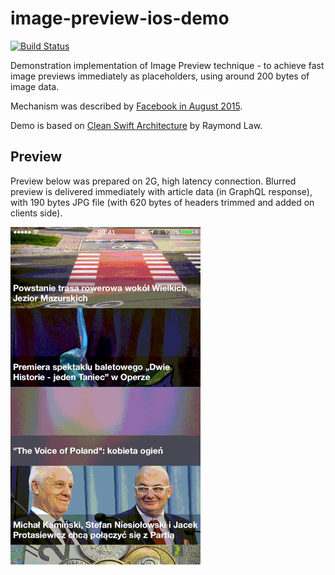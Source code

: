 image-preview-ios-demo
============
[![Build Status](https://travis-ci.org/GaborWnuk/image-preview-ios-demo.svg?branch=master)](https://travis-ci.org/GaborWnuk/image-preview-ios-demo)

Demonstration implementation of Image Preview technique - to achieve fast image previews immediately as placeholders, using around 200 bytes of image data.

Mechanism was described by [Facebook in August 2015](https://code.facebook.com/posts/991252547593574/the-technology-behind-preview-photos/).

Demo is based on [Clean Swift Architecture](http://clean-swift.com/clean-swift-ios-architecture/) by Raymond Law.

## Preview

Preview below was prepared on 2G, high latency connection. Blurred preview is delivered immediately with article data (in GraphQL response), with 190 bytes JPG file (with 620 bytes of headers trimmed and added on clients side).

![Preview](preview_z.gif)

